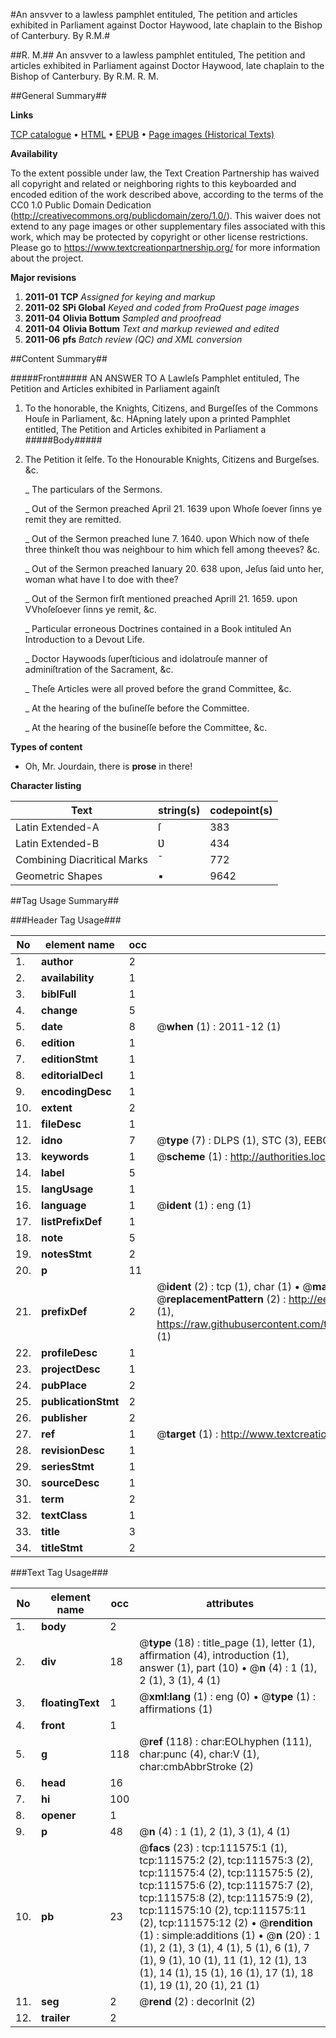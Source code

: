 #An ansvver to a lawless pamphlet entituled, The petition and articles exhibited in Parliament against Doctor Haywood, late chaplain to the Bishop of Canterbury. By R.M.#

##R. M.##
An ansvver to a lawless pamphlet entituled, The petition and articles exhibited in Parliament against Doctor Haywood, late chaplain to the Bishop of Canterbury. By R.M.
R. M.

##General Summary##

**Links**

[TCP catalogue](http://www.ota.ox.ac.uk/tcp/)  • 
[HTML](http://tei.it.ox.ac.uk/tcp/Texts-HTML/free/A89/A89543.html)  • 
[EPUB](http://tei.it.ox.ac.uk/tcp/Texts-EPUB/free/A89/A89543.epub) • 
[Page images (Historical Texts)](https://historicaltexts.jisc.ac.uk/eebo-99859490e)

**Availability**

To the extent possible under law, the Text Creation Partnership has waived all copyright and related or neighboring rights to this keyboarded and encoded edition of the work described above, according to the terms of the CC0 1.0 Public Domain Dedication (http://creativecommons.org/publicdomain/zero/1.0/). This waiver does not extend to any page images or other supplementary files associated with this work, which may be protected by copyright or other license restrictions. Please go to https://www.textcreationpartnership.org/ for more information about the project.

**Major revisions**

1. __2011-01__ __TCP__ *Assigned for keying and markup*
1. __2011-02__ __SPi Global__ *Keyed and coded from ProQuest page images*
1. __2011-04__ __Olivia Bottum__ *Sampled and proofread*
1. __2011-04__ __Olivia Bottum__ *Text and markup reviewed and edited*
1. __2011-06__ __pfs__ *Batch review (QC) and XML conversion*

##Content Summary##

#####Front#####
AN ANSWER TO A Lawleſs Pamphlet entituled, The Petition and Articles exhibited in Parliament againſt
1. To the honorable, the Knights, Citizens, and Burgeſſes of the Commons Houſe in Parliament, &c.
HApning lately upon a printed Pamphlet entitled, The Petition and Articles exhibited in Parliament a
#####Body#####

1. The Petition it ſelfe. To the Honourable Knights, Citizens and Burgeſses. &c.

    _ The particulars of the Sermons.

    _ Out of the Sermon preached April 21. 1639 upon Whoſe ſoever ſinns ye remit they are remitted.

    _ Out of the Sermon preached Iune 7. 1640. upon Which now of theſe three thinkeſt thou was neighbour to him which fell among theeves? &c.

    _ Out of the Sermon preached Ianuary 20. 638 upon, Jeſus ſaid unto her, woman what have I to doe with thee?

    _ Out of the Sermon firſt mentioned preached Aprill 21. 1659. upon VVhoſeſoever ſinns ye remit, &c.

    _ Particular erroneous Doctrines contained in a Book intituled An Introduction to a Devout Life.

    _ Doctor Haywoods ſuperſticious and idolatrouſe manner of adminiſtration of the Sacrament, &c.

    _ Theſe Articles were all proved before the grand Committee, &c.

    _ At the hearing of the buſineſſe before the Committee.

    _ At the hearing of the busineſſe before the Committee, &c.

**Types of content**

  * Oh, Mr. Jourdain, there is **prose** in there!

**Character listing**


|Text|string(s)|codepoint(s)|
|---|---|---|
|Latin Extended-A|ſ|383|
|Latin Extended-B|Ʋ|434|
|Combining             Diacritical Marks|̄|772|
|Geometric Shapes|▪|9642|

##Tag Usage Summary##

###Header Tag Usage###

|No|element name|occ|attributes|
|---|---|---|---|
|1.|__author__|2||
|2.|__availability__|1||
|3.|__biblFull__|1||
|4.|__change__|5||
|5.|__date__|8| @__when__ (1) : 2011-12 (1)|
|6.|__edition__|1||
|7.|__editionStmt__|1||
|8.|__editorialDecl__|1||
|9.|__encodingDesc__|1||
|10.|__extent__|2||
|11.|__fileDesc__|1||
|12.|__idno__|7| @__type__ (7) : DLPS (1), STC (3), EEBO-CITATION (1), PROQUEST (1), VID (1)|
|13.|__keywords__|1| @__scheme__ (1) : http://authorities.loc.gov/ (1)|
|14.|__label__|5||
|15.|__langUsage__|1||
|16.|__language__|1| @__ident__ (1) : eng (1)|
|17.|__listPrefixDef__|1||
|18.|__note__|5||
|19.|__notesStmt__|2||
|20.|__p__|11||
|21.|__prefixDef__|2| @__ident__ (2) : tcp (1), char (1)  •  @__matchPattern__ (2) : ([0-9\-]+):([0-9IVX]+) (1), (.+) (1)  •  @__replacementPattern__ (2) : http://eebo.chadwyck.com/downloadtiff?vid=$1&page=$2 (1), https://raw.githubusercontent.com/textcreationpartnership/Texts/master/tcpchars.xml#$1 (1)|
|22.|__profileDesc__|1||
|23.|__projectDesc__|1||
|24.|__pubPlace__|2||
|25.|__publicationStmt__|2||
|26.|__publisher__|2||
|27.|__ref__|1| @__target__ (1) : http://www.textcreationpartnership.org/docs/. (1)|
|28.|__revisionDesc__|1||
|29.|__seriesStmt__|1||
|30.|__sourceDesc__|1||
|31.|__term__|2||
|32.|__textClass__|1||
|33.|__title__|3||
|34.|__titleStmt__|2||


###Text Tag Usage###

|No|element name|occ|attributes|
|---|---|---|---|
|1.|__body__|2||
|2.|__div__|18| @__type__ (18) : title_page (1), letter (1), affirmation (4), introduction (1), answer (1), part (10)  •  @__n__ (4) : 1 (1), 2 (1), 3 (1), 4 (1)|
|3.|__floatingText__|1| @__xml:lang__ (1) : eng (0)  •  @__type__ (1) : affirmations (1)|
|4.|__front__|1||
|5.|__g__|118| @__ref__ (118) : char:EOLhyphen (111), char:punc (4), char:V (1), char:cmbAbbrStroke (2)|
|6.|__head__|16||
|7.|__hi__|100||
|8.|__opener__|1||
|9.|__p__|48| @__n__ (4) : 1 (1), 2 (1), 3 (1), 4 (1)|
|10.|__pb__|23| @__facs__ (23) : tcp:111575:1 (1), tcp:111575:2 (2), tcp:111575:3 (2), tcp:111575:4 (2), tcp:111575:5 (2), tcp:111575:6 (2), tcp:111575:7 (2), tcp:111575:8 (2), tcp:111575:9 (2), tcp:111575:10 (2), tcp:111575:11 (2), tcp:111575:12 (2)  •  @__rendition__ (1) : simple:additions (1)  •  @__n__ (20) : 1 (1), 2 (1), 3 (1), 4 (1), 5 (1), 6 (1), 7 (1), 9 (1), 10 (1), 11 (1), 12 (1), 13 (1), 14 (1), 15 (1), 16 (1), 17 (1), 18 (1), 19 (1), 20 (1), 21 (1)|
|11.|__seg__|2| @__rend__ (2) : decorInit (2)|
|12.|__trailer__|2||
